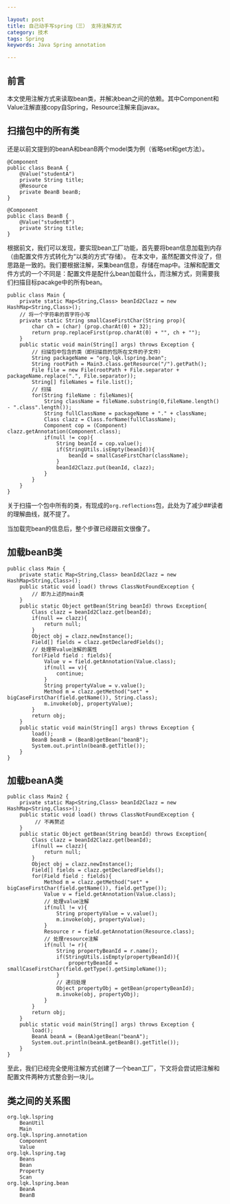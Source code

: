 ```yaml
---

layout: post
title: 自己动手写spring（三） 支持注解方式
category: 技术
tags: Spring
keywords: Java Spring annotation

---
```


## 前言

本文使用注解方式来读取bean类，并解决bean之间的依赖。其中Component和Value注解直接copy自Spring，Resource注解来自javax。

## 扫描包中的所有类

还是以前文提到的beanA和beanB两个model类为例（省略set和get方法）。

    @Component
    public class BeanA {
    	@Value("studentA")
    	private String title;
    	@Resource
    	private BeanB beanB;
    }
    
    @Component
    public class BeanB {
    	@Value("studentB")
    	private String title;    	
    }

根据前文，我们可以发现，要实现bean工厂功能，首先要将bean信息加载到内存（由配置文件方式转化为“以类的方式”存储）。
在本文中，虽然配置文件没了，但思路是一致的。我们要根据注解，采集bean信息，存储在map中。注解和配置文件方式的一个不同是：配置文件是配什么bean加载什么，而注解方式，则需要我们扫描目标pacakge中的所有bean。


    public class Main {
    	private static Map<String,Class> beanId2Clazz = new HashMap<String,Class>();
    	// 将一个字符串的首字符小写
    	private static String smallCaseFirstChar(String prop){
    		char ch = (char) (prop.charAt(0) + 32);
    		return prop.replaceFirst(prop.charAt(0) + "", ch + "");
    	}
    	public static void main(String[] args) throws Exception {
    		// 扫描包中包含的类（即扫描目的包所在文件的子文件）
    		String packageName = "org.lqk.lspring.bean";
    		String rootPath = Main3.class.getResource("/").getPath();
    		File file = new File(rootPath + File.separator +  packageName.replace(".", File.separator));
    		String[] fileNames = file.list();
    		// 扫描
    		for(String fileName : fileNames){
    			String className = fileName.substring(0,fileName.length() - ".class".length());
    			String fullClassName = packageName + "." + className;
    			Class clazz = Class.forName(fullClassName);
    			Component cop = (Component) clazz.getAnnotation(Component.class);
    			if(null != cop){
    				String beanId = cop.value();
    				if(StringUtils.isEmpty(beanId)){
    					beanId = smallCaseFirstChar(className);
    				}
    				beanId2Clazz.put(beanId, clazz);
    			}
    		}
    	}
    }
    
关于扫描一个包中所有的类，有现成的`org.reflections`包，此处为了减少##读者的理解曲线，就不提了。

当加载完bean的信息后，整个步骤已经跟前文很像了。


## 加载beanB类

    public class Main {
    	private static Map<String,Class> beanId2Clazz = new HashMap<String,Class>();
    	public static void load() throws ClassNotFoundException {
    	    // 即为上述的main类
    	}
    	public static Object getBean(String beanId) throws Exception{
    		Class clazz = beanId2Clazz.get(beanId);
    		if(null == clazz){
    			return null;
    		}
    		Object obj = clazz.newInstance();
    		Field[] fields = clazz.getDeclaredFields();
    		// 处理带value注解的属性
    		for(Field field : fields){
    			Value v = field.getAnnotation(Value.class);
    			if(null == v){
    				continue;
    			}
    			String propertyValue = v.value();
    			Method m = clazz.getMethod("set" + bigCaseFirstChar(field.getName()), String.class);
    			m.invoke(obj, propertyValue);
    		}
    		return obj;
    	}
    	public static void main(String[] args) throws Exception {
    		load();
    		BeanB beanB = (BeanB)getBean("beanB");
    		System.out.println(beanB.getTitle());
    	}
    }
    
## 加载beanA类

    public class Main2 {
    	private static Map<String,Class> beanId2Clazz = new HashMap<String,Class>();
    	public static void load() throws ClassNotFoundException {
             // 不再赘述
    	}
    	public static Object getBean(String beanId) throws Exception{
    		Class clazz = beanId2Clazz.get(beanId);
    		if(null == clazz){
    			return null;
    		}
    		Object obj = clazz.newInstance();
    		Field[] fields = clazz.getDeclaredFields();
    		for(Field field : fields){
    			Method m = clazz.getMethod("set" + bigCaseFirstChar(field.getName()), field.getType());
    			Value v = field.getAnnotation(Value.class);
    			// 处理value注解
    			if(null != v){
    				String propertyValue = v.value();
    				m.invoke(obj, propertyValue);
    			}
    			Resource r = field.getAnnotation(Resource.class);
    			// 处理resource注解
    			if(null != r){
    				String propertyBeanId = r.name();
    				if(StringUtils.isEmpty(propertyBeanId)){
    					propertyBeanId = smallCaseFirstChar(field.getType().getSimpleName());
    				}
    				// 递归处理
    				Object propertyObj = getBean(propertyBeanId);
    				m.invoke(obj, propertyObj);
    			}
    		}
    		return obj;
    	}
    	public static void main(String[] args) throws Exception {
    		load();
    		BeanA beanA = (BeanA)getBean("beanA");
    		System.out.println(beanA.getBeanB().getTitle());
    	}
    }

至此，我们已经完全使用注解方式创建了一个bean工厂，下文将会尝试把注解和配置文件两种方式整合到一块儿。

## 类之间的关系图

    org.lqk.lspring
        BeanUtil
        Main
    org.lqk.lspring.annotation
        Component
        Value
    org.lqk.lspring.tag
        Beans
        Bean
        Property
        Scan
    org.lqk.lspring.bean
        BeanA
        BeanB